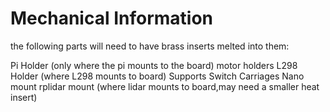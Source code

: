 # Mechanical Information
the following parts will need to have brass inserts melted into them:

Pi Holder (only where the pi mounts to the board)
motor holders
L298 Holder (where L298 mounts to board)
Supports
Switch Carriages
Nano mount
rplidar mount (where lidar mounts to board,may need a smaller heat insert)
